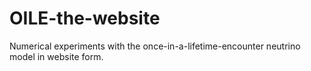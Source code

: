 # OILE-the-website
Numerical experiments with the once-in-a-lifetime-encounter neutrino model in website form.

